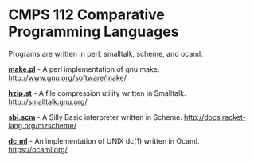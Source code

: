 CMPS 112 Comparative Programming Languages
=======

Programs are written in perl, smalltalk, scheme, and ocaml.

[**make.pl**](/asg1) - A perl implementation of gnu make. http://www.gnu.org/software/make/

[**hzip.st**](/asg2) - A file compression utility written in Smalltalk. http://smalltalk.gnu.org/

[**sbi.scm**](/asg3) - A Silly Basic interpreter written in Scheme. http://docs.racket-lang.org/mzscheme/

[**dc.ml**](/asg4) - An implementation of UNIX dc(1) written in Ocaml. https://ocaml.org/
